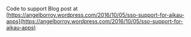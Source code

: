 Code to support Blog post at [https://angelborroy.wordpress.com/2016/10/05/sso-support-for-aikau-apps](https://angelborroy.wordpress.com/2016/10/05/sso-support-for-aikau-apps)
